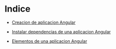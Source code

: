 # Indice

- [Creacion de aplicacion Angular]()

- [Instalar dependencias de una aplicacion Angular]()

- [Elementos de una aplicacion Angular]()
